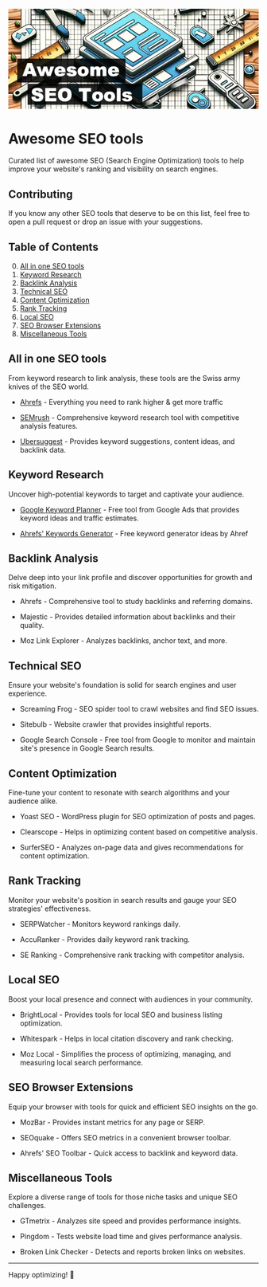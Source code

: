 ![Awesome SEO tools cover](/awesome-seo-tools-cover.webp)

# Awesome SEO tools
Curated list of awesome SEO (Search Engine Optimization) tools to help improve your website's ranking and visibility on search engines.


## Contributing
If you know any other SEO tools that deserve to be on this list, feel free to open a pull request or drop an issue with your suggestions.

## Table of Contents

0. [All in one SEO tools](#all-in-one-seo-tools)
1. [Keyword Research](#keyword-research)
2. [Backlink Analysis](#backlink-analysis)
3. [Technical SEO](#technical-seo)
4. [Content Optimization](#content-optimization)
5. [Rank Tracking](#rank-tracking)
6. [Local SEO](#local-seo)
7. [SEO Browser Extensions](#seo-browser-extensions)
8. [Miscellaneous Tools](#miscellaneous-tools)


## All in one SEO tools
From keyword research to link analysis, these tools are the Swiss army knives of the SEO world.

- [Ahrefs](https://ahrefs.com/) - Everything you need to rank higher & get more traffic

- [SEMrush](https://www.semrush.com/lp/keyword-research-b/) - Comprehensive keyword research tool with competitive analysis features.

- [Ubersuggest](https://neilpatel.com/ubersuggest/) - Provides keyword suggestions, content ideas, and backlink data.

## Keyword Research
Uncover high-potential keywords to target and captivate your audience.

- [Google Keyword Planner](https://ads.google.com/home/tools/keyword-planner/) - Free tool from Google Ads that provides keyword ideas and traffic estimates.

- [Ahrefs' Keywords Generator](https://ahrefs.com/keyword-generator) - Free keyword generator ideas by Ahref


## Backlink Analysis
Delve deep into your link profile and discover opportunities for growth and risk mitigation.

- Ahrefs - Comprehensive tool to study backlinks and referring domains.

- Majestic - Provides detailed information about backlinks and their quality.

- Moz Link Explorer - Analyzes backlinks, anchor text, and more.

## Technical SEO
Ensure your website's foundation is solid for search engines and user experience.

- Screaming Frog - SEO spider tool to crawl websites and find SEO issues.

- Sitebulb - Website crawler that provides insightful reports.

- Google Search Console - Free tool from Google to monitor and maintain site's presence in Google Search results.

## Content Optimization
Fine-tune your content to resonate with search algorithms and your audience alike.

- Yoast SEO - WordPress plugin for SEO optimization of posts and pages.

- Clearscope - Helps in optimizing content based on competitive analysis.

- SurferSEO - Analyzes on-page data and gives recommendations for content optimization.

## Rank Tracking
Monitor your website's position in search results and gauge your SEO strategies' effectiveness.

- SERPWatcher - Monitors keyword rankings daily.

- AccuRanker - Provides daily keyword rank tracking.

- SE Ranking - Comprehensive rank tracking with competitor analysis.

## Local SEO
Boost your local presence and connect with audiences in your community.

- BrightLocal - Provides tools for local SEO and business listing optimization.

- Whitespark - Helps in local citation discovery and rank checking.

- Moz Local - Simplifies the process of optimizing, managing, and measuring local search performance.

## SEO Browser Extensions
Equip your browser with tools for quick and efficient SEO insights on the go.

- MozBar - Provides instant metrics for any page or SERP.

- SEOquake - Offers SEO metrics in a convenient browser toolbar.

- Ahrefs' SEO Toolbar - Quick access to backlink and keyword data.

## Miscellaneous Tools
Explore a diverse range of tools for those niche tasks and unique SEO challenges.

- GTmetrix - Analyzes site speed and provides performance insights.

- Pingdom - Tests website load time and gives performance analysis.

- Broken Link Checker - Detects and reports broken links on websites.


---

Happy optimizing! 🚀
